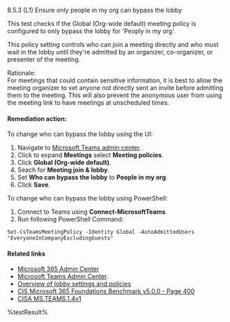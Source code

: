 8.5.3 (L1) Ensure only people in my org can bypass the lobby

This test checks if the Global (Org-wide default) meeting policy is configured to only bypass the lobby for 'Peoply in my org'.

This policy setting controls who can join a meeting directly and who must wait in the lobby until they're admitted by an organizer, co-organizer, or presenter of the meeting.

Rationale:\
For meetings that could contain sensitive information, it is best to allow the meeting organizer to vet anyone not directly sent an invite before admitting them to the meeting. This will also prevent the anonymous user from using the meeting link to have meetings at unscheduled times.

#### Remediation action:

To change who can bypass the lobby using the UI:
1. Navigate to [Microsoft Teams admin center](https://admin.teams.microsoft.com).
2. Click to expand **Meetings** select **Meeting policies**.
3. Click **Global (Org-wide default)**.
4. Seach for **Meeting join & lobby**.
5. Set **Who can bypass the lobby** to **People in my org**.
6. Click **Save**.

To change who can bypass the lobby using PowerShell:
1. Connect to Teams using **Connect-MicrosoftTeams**.
2. Run following PowerShell Command:
```
Set-CsTeamsMeetingPolicy -Identity Global -AutoAdmittedUsers "EveryoneInCompanyExcludingGuests"
```

#### Related links

* [Microsoft 365 Admin Center](https://admin.microsoft.com)
* [Microsoft Teams Admin Center](https://admin.teams.microsoft.com).
* [Overview of lobby settings and policies](https://learn.microsoft.com/en-us/microsoftteams/who-can-bypass-meeting-lobby#overview-of-lobby-settings-and-policies)
* [CIS Microsoft 365 Foundations Benchmark v5.0.0 - Page 400](https://www.cisecurity.org/benchmark/microsoft_365)
* [CISA MS.TEAMS.1.4v1](https://github.com/cisagov/ScubaGear/blob/main/PowerShell/ScubaGear/baselines/teams.md#msteams14v1)

<!--- Results --->
%testResult%